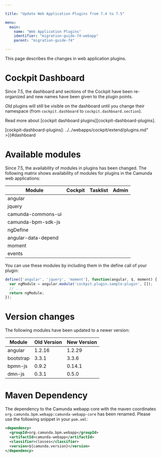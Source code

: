```yaml
---

title: "Update Web Application Plugins from 7.4 to 7.5"

menu:
  main:
    name: "Web Application Plugins"
    identifier: "migration-guide-74-webapp"
    parent: "migration-guide-74"

---
```


This page describes the changes in web application plugins.

# Cockpit Dashboard

Since 7.5, the dashboard and sections of the Cockpit have been re-organized and new names have been given to the plugin points.

_Old_ plugins will still be visible on the dashboard until you change their namespace (from `cockpit.dashboard` to `cockpit.dashboard.section`).

Read more about [cockpit dashboard plugins][cockpit-dashboard-plugins].

[cockpit-dashboard-plugins]: ../../webapps/cockpit/extend/plugins.md" >}}#dashboard


# Available modules

Since 7.5, the availability of modules in plugins has been changed. The following matrix shows availability of modules for plugins in the Camunda web applications:

<table class="table table-bordered">
  <thead>
  <tr>
    <th>Module</th>
    <th>Cockpit</th>
    <th>Tasklist</th>
    <th>Admin</th>
  </tr>
  </thead>
  <tbody>
  <tr>
    <td>angular</td>
    <td><span class="glyphicon glyphicon-ok"></span></td>
    <td><span class="glyphicon glyphicon-ok"></span></td>
    <td><span class="glyphicon glyphicon-ok"></span></td>
  </tr>
  <tr>
    <td>jquery</td>
    <td><span class="glyphicon glyphicon-ok"></span></td>
    <td><span class="glyphicon glyphicon-ok"></span></td>
    <td><span class="glyphicon glyphicon-ok"></span></td>
  </tr>
  <tr>
    <td>camunda-commons-ui</td>
    <td><span class="glyphicon glyphicon-ok"></span></td>
    <td><span class="glyphicon glyphicon-ok"></span></td>
    <td><span class="glyphicon glyphicon-ok"></span></td>
  </tr>
  <tr>
    <td>camunda-bpm-sdk-js</td>
    <td><span class="glyphicon glyphicon-ok"></span></td>
    <td><span class="glyphicon glyphicon-ok"></span></td>
    <td><span class="glyphicon glyphicon-ok"></span></td>
  </tr>
  <tr>
    <td>ngDefine</td>
    <td><span class="glyphicon glyphicon-ok"></span></td>
    <td><span class="glyphicon glyphicon-ok"></span></td>
    <td><span class="glyphicon glyphicon-ok"></span></td>
  </tr>
  <tr>
    <td>angular-data-depend</td>
    <td><span class="glyphicon glyphicon-ok"></span></td>
    <td><span class="glyphicon glyphicon-ok"></span></td>
    <td></td>
  </tr>
  <tr>
    <td>moment</td>
    <td><span class="glyphicon glyphicon-ok"></span></td>
    <td></td>
    <td></td>
  </tr>
  <tr>
    <td>events</td>
    <td><span class="glyphicon glyphicon-ok"></span></td>
    <td></td>
    <td></td>
  </tr>
  </tbody>
</table>

You can use these modules by including them in the define call of your plugin:

```javascript
define(['angular', 'jquery', 'moment'], function(angular, $, moment) {
  var ngModule = angular.module('cockpit.plugin.sample-plugin', []);
  // ...
  return ngModule;
});
```

# Version changes

The following modules have been updated to a newer version:

<table class="table table-bordered">
  <thead>
  <tr>
    <th>Module</th>
    <th>Old Version</th>
    <th>New Version</th>
  </tr>
  </thead>
  <tbody>
  <tr>
    <td>angular</td>
    <td>1.2.16</td>
    <td>1.2.29</td>
  </tr>
  <tr>
    <td>bootstrap</td>
    <td>3.3.1</td>
    <td>3.3.6</td>
  </tr>
  <tr>
    <td>bpmn-js</td>
    <td>0.9.2</td>
    <td>0.14.1</td>
  </tr>
  <tr>
    <td>dmn-js</td>
    <td>0.3.1</td>
    <td>0.5.0</td>
  </tr>
  </tbody>
</table>

# Maven Dependency

The dependency to the Camunda webapp core with the maven coordinates `org.camunda.bpm.webapp:camunda-webapp-core` has been renamed. Please use the following snippet in your `pom.xml`:

```xml
<dependency>
  <groupId>org.camunda.bpm.webapp</groupId>
  <artifactId>camunda-webapp</artifactId>
  <classifier>classes</classifier>
  <version>${camunda.version}</version>
</dependency>
```
